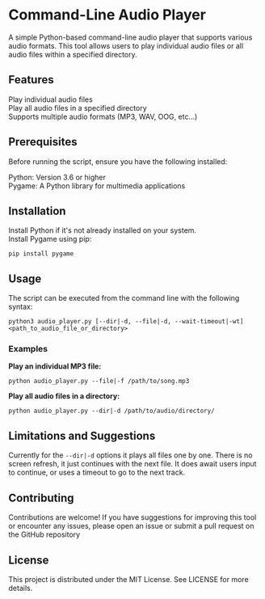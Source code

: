 # Command-Line Audio Player
A simple Python-based command-line audio player that supports various audio formats. This tool allows users to play individual audio files or all audio files within a specified directory.

## Features
Play individual audio files  
Play all audio files in a specified directory  
Supports multiple audio formats (MP3, WAV, OOG, etc...)  

## Prerequisites
Before running the script, ensure you have the following installed:

Python: Version 3.6 or higher  
Pygame: A Python library for multimedia applications  

## Installation
Install Python if it's not already installed on your system.  
Install Pygame using pip:
```
pip install pygame
```
## Usage
The script can be executed from the command line with the following syntax:

```
python3 audio_player.py [--dir|-d, --file|-d, --wait-timeout|-wt] <path_to_audio_file_or_directory>
```

### Examples
**Play an individual MP3 file:**

```
python audio_player.py --file|-f /path/to/song.mp3
```

**Play all audio files in a directory:**

```
python audio_player.py --dir|-d /path/to/audio/directory/
```

## Limitations and Suggestions
Currently for the `--dir|-d` options it plays all files one by one. There is no screen refresh, it just continues with the next file. It does await users input to continue, or uses a timeout to go to the next track.

## Contributing
Contributions are welcome! If you have suggestions for improving this tool or encounter any issues, please open an issue or submit a pull request on the GitHub repository

## License
This project is distributed under the MIT License. See LICENSE for more details.